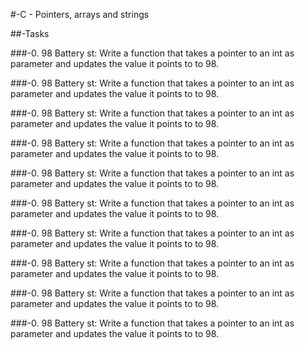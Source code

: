 #-C - Pointers, arrays and strings

##-Tasks

###-0. 98 Battery st:
       Write a function that takes a pointer to an int as parameter and updates the value it points to to 98.

###-0. 98 Battery st:
       Write a function that takes a pointer to an int as parameter and updates the value it points to to 98.

###-0. 98 Battery st:
       Write a function that takes a pointer to an int as parameter and updates the value it points to to 98.

###-0. 98 Battery st:
       Write a function that takes a pointer to an int as parameter and updates the value it points to to 98.

###-0. 98 Battery st:
       Write a function that takes a pointer to an int as parameter and updates the value it points to to 98.

###-0. 98 Battery st:
       Write a function that takes a pointer to an int as parameter and updates the value it points to to 98.

###-0. 98 Battery st:
       Write a function that takes a pointer to an int as parameter and updates the value it points to to 98.

###-0. 98 Battery st:
       Write a function that takes a pointer to an int as parameter and updates the value it points to to 98.

###-0. 98 Battery st:
       Write a function that takes a pointer to an int as parameter and updates the value it points to to 98.

###-0. 98 Battery st:
       Write a function that takes a pointer to an int as parameter and updates the value it points to to 98.

